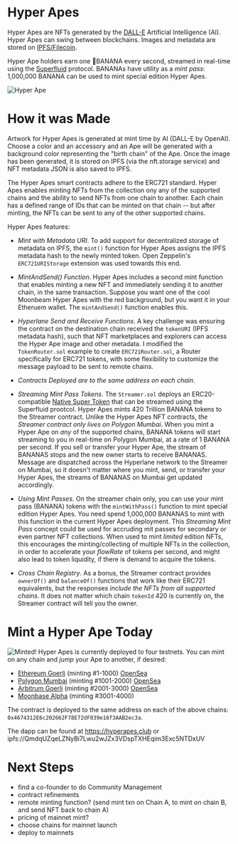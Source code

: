 # Hyper Apes

Hyper Apes are NFTs generated by the 
[DALL-E](https://openai.com/blog/dall-e-now-available-in-beta/) Artificial Intelligence (AI). Hyper Apes can swing between blockchains. Images and metadata are stored on [IPFS/Filecoin](https://ipfs.tech/).

Hyper Ape holders earn one 🍌BANANA every second, streamed in real-time using the [Superfluid](https://www.superfluid.finance/) protocol. BANANAs have utility as a _mint pass_: 1,000,000 BANANA can be used to mint special edition Hyper Apes.

![Hyper Ape](https://hyperapes.club/images/ape.png)

# How it was Made

Artwork for Hyper Apes is generated at mint time by AI (DALL-E by OpenAI). Choose a color and an accessory and an Ape will be generated with a background color representing the "birth chain" of the Ape. Once the image has been generated, it is stored on IPFS (via the nft.storage service) and NFT metadata JSON is also saved to IPFS.

The Hyper Apes smart contracts adhere to the ERC721 standard. Hyper Apes enables minting NFTs from the collection ony any of the supported chains and the ability to send NFTs from one chain to another. Each chain has a defined range of IDs that can be minted on that chain -- but after minting, the NFTs can be sent to any of the other supported chains.

Hyper Apes features:

- *Mint with Metadata URI*. To add support for decentralized storage of metadata on IPFS, the `mint()` function for Hyper Apes assigns the IPFS metadata hash to the newly minted token. Open Zeppelin's `ERC721URIStorage` extension was used towards this end.

- *MintAndSend() Function*. Hyper Apes includes a second mint function that enables minting a new NFT and immediately sending it to another chain, in the same transaction. Suppose you want one of the cool Moonbeam Hyper Apes with the red background, but you want it in your Etheruem wallet. The `mintAndSend()` function enables this.

- *Hyperlane Send and Receive Functions*. A key challenge was ensuring the contract on the destination chain received the `tokenURI` (IPFS metadata hash), such that NFT marketplaces and explorers can access the Hyper Ape image and other metadata. I modified the `TokenRouter.sol` example to create `ERC721Router.sol`, a Router specifically for ERC721 tokens, with some flexibility to customize the message payload to be sent to remote chains.

- *Contracts Deployed are to the same address on each chain*.  

- *Streaming Mint Pass Tokens*. The `Streamer.sol` deploys an ERC20-compatible [Native Super Token](https://docs.superfluid.finance/superfluid/developers/super-tokens/super-tokens/types-of-super-tokens/native-asset-super-tokens) that can be streamed using the Superfluid prootcol. Hyper Apes mints 420 Trillion BANANA tokens to the Streamer contract. Unlike the Hyper Apes NFT contracts, _the Streamer contract only lives on Polygon Mumbai_. When you mint a Hyper Ape on _any_ of the supported chains, BANANA tokens will start streaming to you in real-time on Polygon Mumbai, at a rate of 1 BANANA per second. If you sell or transfer your Hyper Ape, the stream of BANANAS stops and the new owner starts to receive BANANAS. Message are dispatched across the Hyperlane network to the Streamer on Mumbai, so it doesn't matter where you mint, send, or transfer your Hyper Apes, the streams of BANANAS on Mumbai get updated accordingly.

- *Using Mint Passes*. On the streamer chain only, you can use your mint pass (BANANA) tokens with the `mintWithPass()` function to mint special edition Hyper Apes. You need spend 1,000,000 BANANAS to mint with this function in the current Hyper Apes deployment. This _Streaming Mint Pass_ concept could be used for accruding mit passes for secondary or even partner NFT collections. When used to mint *limited* edition NFTs, this encourages the minting/collecting of multiple NFTs in the collection, in order to accelerate your *flowRate* of tokens per second, and might also lead to token liquidity, if there is demand to acquire the tokens.

- *Cross Chain Registry*. As a bonus, the Streamer contract provides `ownerOf()` and `balanceOf()` functions that work like their ERC721 equivalents, but the responses _include the NFTs from all supported chains_. It does not matter which chain `tokenId` 420 is currently on, the Streamer contract will tell you the owner.

# Mint a Hyper Ape Today
![Minted!](https://hyperapes.club/images/hyper-apes-minted.png)
Hyper Apes is currently deployed to four testnets. You can mint on any chain and _jump_ your Ape to another, if desired:

- [Ethereum Goerli](https://goerli.etherscan.io/address/0x4674312E6c202662F78E72dF039e16f3AAB2ec3a) (minting #1-1000) [OpenSea](https://testnets.opensea.io/collection/hyper-apes-goerli)
- [Polygon Mumbai](https://mumbai.polygonscan.com/address/0x4674312E6c202662F78E72dF039e16f3AAB2ec3a) (minting #1001-2000) [OpenSea](https://testnets.opensea.io/collection/hyper-apes-mumbai)
- [Arbitrum Goerli](https://goerli.arbiscan.io/address/0x4674312E6c202662F78E72dF039e16f3AAB2ec3a) (minting #2001-3000) [OpenSea](https://testnets.opensea.io/collection/hyper-apes-arbitrum-goerli)
- [Moonbase Alpha](https://moonbase.moonscan.io/address/0x4674312E6c202662F78E72dF039e16f3AAB2ec3a) (minting #3001-4000)

The contract is deployed to the same address on each of the above chains: `0x4674312E6c202662F78E72dF039e16f3AAB2ec3a`.

The dapp can be found at https://hyperapes.club or ipfs://QmdqUZqeLZNyBi7Lwu2wJZx3VDspTXHEqim3Exc5NTDxUV

# Next Steps
- find a co-founder to do Community Management
- contract refinements
- remote minting function? (send mint txn on Chain A, to mint on chain B, and send NFT back to chain A)
- pricing of mainnet mint?
- choose chains for mainnet launch
- deploy to mainnets
